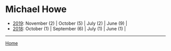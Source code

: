 # Michael Howe

  * [2019](./michael-howe-2019.md): 
      November (2) | 
      October (5) | 
      July (2) | 
      June (9) | 
  * [2018](./michael-howe-2018.md): 
      October (1) | 
      September (6) | 
      July (1) | 
      June (1) | 

----

[Home](../)
